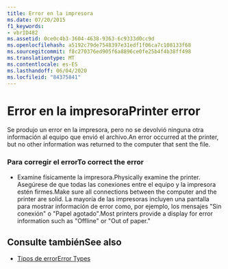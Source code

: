 ```yaml
---
title: Error en la impresora
ms.date: 07/20/2015
f1_keywords:
- vbrID482
ms.assetid: 0ce0c4b3-3604-4638-9363-6c9333d0cc9d
ms.openlocfilehash: a5192c79de7548397e31edf1f06ca7c108133f68
ms.sourcegitcommit: f8c270376ed905f6a8896ce0fe25b4f4b38ff498
ms.translationtype: MT
ms.contentlocale: es-ES
ms.lasthandoff: 06/04/2020
ms.locfileid: "84375841"
---
```

# <a name="printer-error"></a><span data-ttu-id="d870b-102">Error en la impresora</span><span class="sxs-lookup"><span data-stu-id="d870b-102">Printer error</span></span>
<span data-ttu-id="d870b-103">Se produjo un error en la impresora, pero no se devolvió ninguna otra información al equipo que envió el archivo.</span><span class="sxs-lookup"><span data-stu-id="d870b-103">An error occurred at the printer, but no other information was returned to the computer that sent the file.</span></span>  
  
### <a name="to-correct-the-error"></a><span data-ttu-id="d870b-104">Para corregir el error</span><span class="sxs-lookup"><span data-stu-id="d870b-104">To correct the error</span></span>  
  
- <span data-ttu-id="d870b-105">Examine físicamente la impresora.</span><span class="sxs-lookup"><span data-stu-id="d870b-105">Physically examine the printer.</span></span> <span data-ttu-id="d870b-106">Asegúrese de que todas las conexiones entre el equipo y la impresora estén firmes.</span><span class="sxs-lookup"><span data-stu-id="d870b-106">Make sure all connections between the computer and the printer are solid.</span></span> <span data-ttu-id="d870b-107">La mayoría de las impresoras incluyen una pantalla para mostrar información de error como, por ejemplo, los mensajes "Sin conexión" o "Papel agotado".</span><span class="sxs-lookup"><span data-stu-id="d870b-107">Most printers provide a display for error information such as "Offline" or "Out of paper."</span></span>  
  
## <a name="see-also"></a><span data-ttu-id="d870b-108">Consulte también</span><span class="sxs-lookup"><span data-stu-id="d870b-108">See also</span></span>

- [<span data-ttu-id="d870b-109">Tipos de error</span><span class="sxs-lookup"><span data-stu-id="d870b-109">Error Types</span></span>](../programming-guide/language-features/error-types.md)
